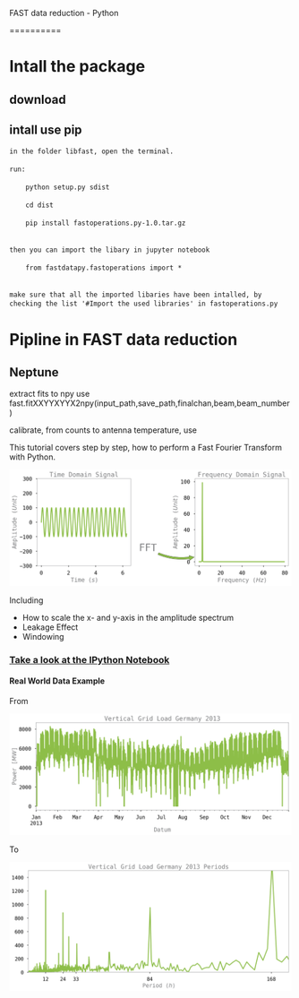 FAST data reduction - Python

==========


# Intall the package

## download


## intall use pip

	in the folder libfast, open the terminal. 
	
	run: 
	
		python setup.py sdist
	
		cd dist
		
		pip install fastoperations.py-1.0.tar.gz
		
		
	then you can import the libary in jupyter notebook
	
		from fastdatapy.fastoperations import *
		
		
	make sure that all the imported libaries have been intalled, by checking the list '#Import the used libraries' in fastoperations.py
	
	
	


# Pipline in FAST data reduction


## Neptune

extract fits to npy use fast.fitXXYYXYYX2npy(input_path,save_path,finalchan,beam,beam_number)

calibrate, from counts to antenna temperature, use 







This tutorial covers step by step, how to perform a Fast Fourier Transform with Python.

![FFT](https://raw.githubusercontent.com/balzer82/FFT-Python/master/FFT.png)

Including

* How to scale the x- and y-axis in the amplitude spectrum
* Leakage Effect
* Windowing

### [Take a look at the IPython Notebook](http://nbviewer.ipython.org/github/balzer82/FFT-Python/blob/master/FFT-Tutorial.ipynb)

#### Real World Data Example

From

![Vertical Netload Germany 2013](https://raw.githubusercontent.com/balzer82/FFT-Python/master/VerticalGridLoadGermany2013.png)

To

![Periods in NetLoad](https://raw.githubusercontent.com/balzer82/FFT-Python/master/VerticalGridLoadGermany2013-FFT.png)

